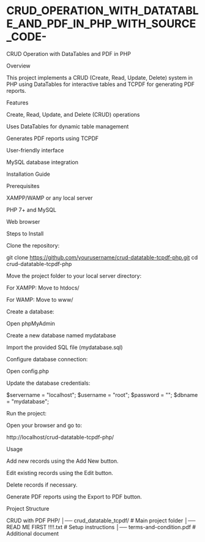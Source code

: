 # CRUD_OPERATION_WITH_DATATABLE_AND_PDF_IN_PHP_WITH_SOURCE_CODE-
CRUD Operation with DataTables and PDF in PHP

Overview

This project implements a CRUD (Create, Read, Update, Delete) system in PHP using DataTables for interactive tables and TCPDF for generating PDF reports.

Features

Create, Read, Update, and Delete (CRUD) operations

Uses DataTables for dynamic table management

Generates PDF reports using TCPDF

User-friendly interface

MySQL database integration

Installation Guide

Prerequisites

XAMPP/WAMP or any local server

PHP 7+ and MySQL

Web browser

Steps to Install

Clone the repository:

git clone https://github.com/yourusername/crud-datatable-tcpdf-php.git
cd crud-datatable-tcpdf-php

Move the project folder to your local server directory:

For XAMPP: Move to htdocs/

For WAMP: Move to www/

Create a database:

Open phpMyAdmin

Create a new database named mydatabase

Import the provided SQL file (mydatabase.sql)

Configure database connection:

Open config.php

Update the database credentials:

$servername = "localhost";
$username = "root";
$password = "";
$dbname = "mydatabase";

Run the project:

Open your browser and go to:

http://localhost/crud-datatable-tcpdf-php/

Usage

Add new records using the Add New button.

Edit existing records using the Edit button.

Delete records if necessary.

Generate PDF reports using the Export to PDF button.

Project Structure

CRUD with PDF PHP/
│── crud_datatable_tcpdf/  # Main project folder
│── READ ME FIRST !!!!.txt  # Setup instructions
│── terms-and-condition.pdf # Additional document
